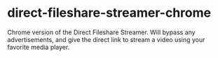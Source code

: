 direct-fileshare-streamer-chrome
================================

Chrome version of the Direct Fileshare Streamer. Will bypass any advertisements, and give the direct link to stream a video using your favorite media player.
